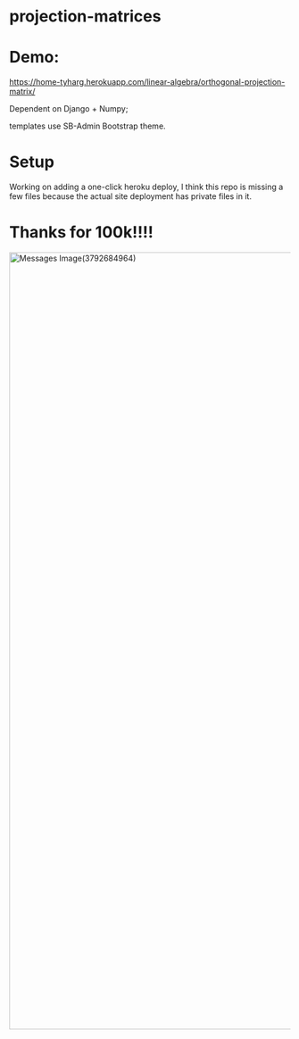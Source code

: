 # projection-matrices

# Demo:

https://home-tyharg.herokuapp.com/linear-algebra/orthogonal-projection-matrix/

Dependent on Django + Numpy;

templates use SB-Admin Bootstrap theme.

# Setup
Working on adding a one-click heroku deploy, I think this repo is missing a few files because the actual site deployment has private files in it.

# Thanks for 100k!!!!
<img width="1393" alt="Messages Image(3792684964)" src="https://user-images.githubusercontent.com/2886930/220967544-ce28e86c-9959-4c7b-b3ab-d28b03e6ad16.png">

